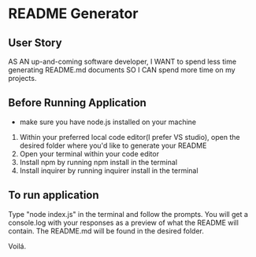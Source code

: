 # README Generator

## User Story

 AS AN up-and-coming software developer, I WANT to spend less time generating README.md documents SO I CAN spend more time on my projects.

## Before Running Application

* make sure you have node.js installed on your machine

1. Within your preferred local code editor(I prefer VS studio), open the desired folder where you'd like to generate your README
2. Open your terminal within your code editor
3. Install npm by running npm install in the terminal
4. Install inquirer by running inquirer install in the terminal

## To run application
Type "node index.js" in the terminal and follow the prompts.
You will get a console.log with your responses as a preview of what the README will contain.
The README.md will be found in the desired folder.

Voilá.

